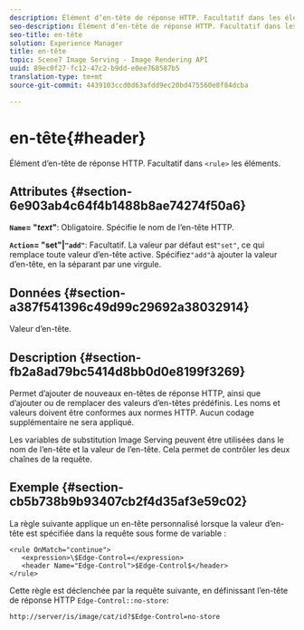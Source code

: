 ```yaml
---
description: Élément d’en-tête de réponse HTTP. Facultatif dans les éléments <rule>.
seo-description: Élément d’en-tête de réponse HTTP. Facultatif dans les éléments <rule>.
seo-title: en-tête
solution: Experience Manager
title: en-tête
topic: Scene7 Image Serving - Image Rendering API
uuid: 89ec0f27-fc12-47c2-b9dd-e0ee768587b5
translation-type: tm+mt
source-git-commit: 4439103ccd0d63afdd9ec20bd475560e8f84dcba

---
```



# en-tête{#header}

Élément d’en-tête de réponse HTTP. Facultatif dans `<rule>` les éléments.

## Attributes {#section-6e903ab4c64f4b1488b8ae74274f50a6}

**`Name`= &quot;*text*&quot;**: Obligatoire. Spécifie le nom de l’en-tête HTTP.

**`Action`= &quot;set&quot;|`"add"`**: Facultatif. La valeur par défaut est`"set"`, ce qui remplace toute valeur d’en-tête active. Spécifiez`"add"`à ajouter la valeur d’en-tête, en la séparant par une virgule.

## Données {#section-a387f541396c49d99c29692a38032914}

Valeur d’en-tête.

## Description {#section-fb2a8ad79bc5414d8bb0d0e8199f3269}

Permet d’ajouter de nouveaux en-têtes de réponse HTTP, ainsi que d’ajouter ou de remplacer des valeurs d’en-têtes prédéfinis. Les noms et valeurs doivent être conformes aux normes HTTP. Aucun codage supplémentaire ne sera appliqué.

Les variables de substitution Image Serving peuvent être utilisées dans le nom de l’en-tête et la valeur de l’en-tête. Cela permet de contrôler les deux chaînes de la requête.

## Exemple {#section-cb5b738b9b93407cb2f4d35af3e59c02}

La règle suivante applique un en-tête personnalisé lorsque la valeur d’en-tête est spécifiée dans la requête sous forme de variable :

```
<rule OnMatch="continue">
   <expression>\$Edge-Control=</expression>
   <header Name="Edge-Control">$Edge-Control$</header>
</rule>
```

Cette règle est déclenchée par la requête suivante, en définissant l’en-tête de réponse HTTP `Edge-Control::no-store`:

`http://server/is/image/cat/id?$Edge-Control=no-store`
